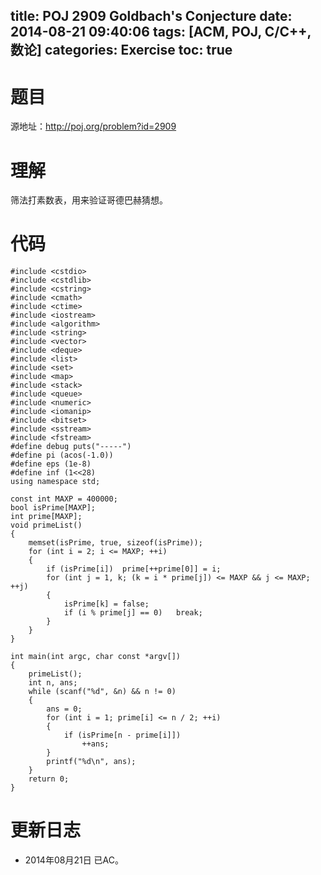 title: POJ 2909 Goldbach's Conjecture
date: 2014-08-21 09:40:06
tags: [ACM, POJ, C/C++, 数论]
categories: Exercise
toc: true
---
# 题目
源地址：http://poj.org/problem?id=2909

# 理解
筛法打素数表，用来验证哥德巴赫猜想。

<!-- more -->

# 代码
```
#include <cstdio>
#include <cstdlib>
#include <cstring>
#include <cmath>
#include <ctime>
#include <iostream>
#include <algorithm>
#include <string>
#include <vector>
#include <deque>
#include <list>
#include <set>
#include <map>
#include <stack>
#include <queue>
#include <numeric>
#include <iomanip>
#include <bitset>
#include <sstream>
#include <fstream>
#define debug puts("-----")
#define pi (acos(-1.0))
#define eps (1e-8)
#define inf (1<<28)
using namespace std;

const int MAXP = 400000;
bool isPrime[MAXP];
int prime[MAXP];
void primeList()
{
    memset(isPrime, true, sizeof(isPrime));
    for (int i = 2; i <= MAXP; ++i)
    {
        if (isPrime[i])  prime[++prime[0]] = i;
        for (int j = 1, k; (k = i * prime[j]) <= MAXP && j <= MAXP; ++j)
        {
            isPrime[k] = false;
            if (i % prime[j] == 0)   break;
        }
    }
}

int main(int argc, char const *argv[])
{
    primeList();
    int n, ans;
    while (scanf("%d", &n) && n != 0)
    {
        ans = 0;
        for (int i = 1; prime[i] <= n / 2; ++i)
        {
            if (isPrime[n - prime[i]])
                ++ans;
        }
        printf("%d\n", ans);
    }
    return 0;
}
```

# 更新日志
- 2014年08月21日 已AC。